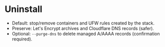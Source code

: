 # Uninstall

- Default: stop/remove containers and UFW rules created by the stack.
- Preserve: Let's Encrypt archives and Cloudflare DNS records (safer).
- Optional: `--purge-dns` to delete managed A/AAAA records (confirmation required).
